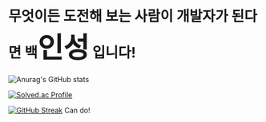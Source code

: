 # 무엇이든 도전해 보는 사람이 개발자가 된다면 백<span style="font-size:200%">인성</span> 입니다!

![Anurag's GitHub stats](https://github-readme-stats.vercel.app/api?username=dlstjd0237&show_icons=true&theme=cobalt)

[![Solved.ac Profile](http://mazassumnida.wtf/api/v2/generate_badge?boj=dlstjd0237)](https://solved.ac/dlstjd0237/)

[![GitHub Streak](https://streak-stats.demolab.com/dlstjd0237DenverCoder1)](https://git.io/streak-stats)
Can do!

